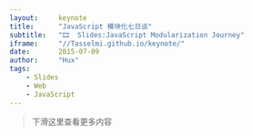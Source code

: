 ```yaml
---
layout:     keynote
title:      "JavaScript 模块化七日谈"
subtitle:   "🎞  Slides:JavaScript Modularization Journey"
iframe:     "//Tasselmi.github.io/keynote/"
date:       2015-07-09
author:     "Hux"
tags:
    - Slides
    - Web
    - JavaScript
---
```



> 下滑这里查看更多内容
